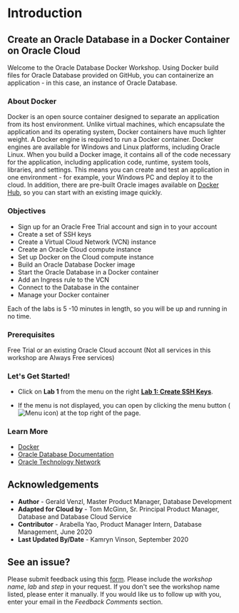 # Introduction

## Create an Oracle Database in a Docker Container on Oracle Cloud

Welcome to the Oracle Database Docker Workshop. Using Docker build files for Oracle Database provided on GitHub, you can containerize an application - in this case, an instance of Oracle Database.

### About Docker

Docker is an open source container designed to separate an application from its host environment. Unlike virtual machines, which encapsulate the application and its operating system, Docker containers have much lighter weight. A Docker engine is required to run a Docker container. Docker engines are available for Windows and Linux platforms, including Oracle Linux. When you build a Docker image, it contains all of the code necessary for the application, including application code, runtime, system tools, libraries, and settings. This means you can create and test an application in one environment - for example, your Windows PC and deploy it to the cloud. In addition, there are pre-built Oracle images available on [Docker Hub](https://hub.docker.com/u/oracle/), so you can start with an existing image quickly.


### Objectives

- Sign up for an Oracle Free Trial account and sign in to your account
- Create a set of SSH keys
- Create a Virtual Cloud Network (VCN) instance
- Create an Oracle Cloud compute instance
- Set up Docker on the Cloud compute instance
- Build an Oracle Database Docker image
- Start the Oracle Database in a Docker container
- Add an Ingress rule to the VCN
- Connect to the Database in the container
- Manage your Docker container

Each of the labs is 5 -10 minutes in length, so you will be up and running in no time.


### Prerequisites
Free Trial or an existing Oracle Cloud account (Not all services in this workshop are Always Free services)


### **Let's Get Started!**

- Click on **Lab 1** from the menu on the right **[Lab 1: Create SSH Keys](?lab=lab-1-create-ssh-keys)**.

- If the menu is not displayed, you can open by clicking the menu button (![Menu icon](./images/MenuButton.png)) at the top right of the page.

### Learn More

- [Docker](https://www.docker.com/)
- [Oracle Database Documentation](https://docs.oracle.com/en/database/index.html)
- [Oracle Technology Network](http://www.oracle.com/technetwork/database/enterprise-edition/downloads/index.html)

## Acknowledgements
* **Author** - Gerald Venzl, Master Product Manager, Database Development
* **Adapted for Cloud by** -  Tom McGinn, Sr. Principal Product Manager, Database and Database Cloud Service
* **Contributor** - Arabella Yao, Product Manager Intern, Database Management, June 2020
* **Last Updated By/Date** - Kamryn Vinson, September 2020


## See an issue?
Please submit feedback using this [form](https://apexapps.oracle.com/pls/apex/f?p=133:1:::::P1_FEEDBACK:1). Please include the *workshop name*, *lab* and *step* in your request.  If you don't see the workshop name listed, please enter it manually. If you would like us to follow up with you, enter your email in the *Feedback Comments* section.
